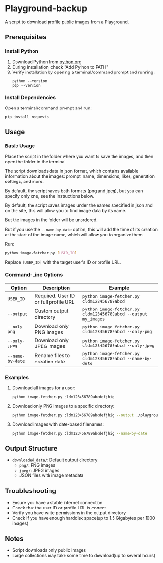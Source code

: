 # Playground-backup
A script to download profile public images from a Playground.

## Prerequisites

### Install Python
1. Download Python from [python.org](https://www.python.org/downloads/)
2. During installation, check "Add Python to PATH"
3. Verify installation by opening a terminal/command prompt and running:
   ```
   python --version
   pip --version
   ```

### Install Dependencies
Open a terminal/command prompt and run:
```bash
pip install requests
```

## Usage

### Basic Usage
Place the script in the folder where you want to save the images, and then open the folder in the terminal.

The script downloads data in json format, which contains available information about the images: prompt, name, dimensions, likes, generation settings, and more.

By default, the script saves both formats (png and jpeg), but you can specify only one, see the instructions below.

By default, the script saves images under the names specified in json and on the site, this will allow you to find image data by its name.

But the images in the folder will be unordered.

But if you use the `--name-by-date` option, this will add the time of its creation at the start of the image name, which will allow you to organize them.

Run:
```bash
python image-fetcher.py [USER_ID]
```
Replace `[USER_ID]` with the target user's ID or profile URL.

### Command-Line Options

| Option | Description | Example |
|--------|-------------|---------|
| `USER_ID` | Required. User ID or full profile URL | `python image-fetcher.py cldm123456789abcd` |
| `--output` | Custom output directory | `python image-fetcher.py cldm123456789abcd --output my_images` |
| `--only-png` | Download only PNG images | `python image-fetcher.py cldm123456789abcd --only-png` |
| `--only-jpeg` | Download only JPEG images | `python image-fetcher.py cldm123456789abcd --only-jpeg` |
| `--name-by-date` | Rename files to creation date | `python image-fetcher.py cldm123456789abcd --name-by-date` |

### Examples

1. Download all images for a user:
   ```bash
   python image-fetcher.py cldm123456789abcdefjhig
   ```

2. Download only PNG images to a specific directory:
   ```bash
   python image-fetcher.py cldm123456789abcdefjhig --output ./playground_images --only-png
   ```

3. Download images with date-based filenames:
   ```bash
   python image-fetcher.py cldm123456789abcdefjhig --name-by-date
   ```

## Output Structure
- `downloaded_data/`: Default output directory
  - `png/`: PNG images
  - `jpeg/`: JPEG images
  - JSON files with image metadata

## Troubleshooting
- Ensure you have a stable internet connection
- Check that the user ID or profile URL is correct
- Verify you have write permissions in the output directory
- Check if you have enough harddisk space(up to 1.5 Gigabytes per 1000 images)

## Notes
- Script downloads only public images
- Large collections may take some time to download(up to several hours)
